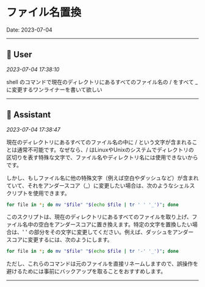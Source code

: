 # ファイル名置換

Date: 2023-07-04

---

## 👤 User
*2023-07-04 17:38:10*

shell のコマンドで現在のディレクトリにあるすべてのファイル名の / をすべて _ に変更するワンライナーを書いて欲しい

---

## 🤖 Assistant
*2023-07-04 17:38:47*

現在のディレクトリにあるすべてのファイル名の中に / という文字が含まれることは通常不可能です。なぜなら、/ はLinuxやUnixのシステムでディレクトリの区切りを表す特殊な文字で、ファイル名やディレクトリ名には使用できないからです。

しかし、もしファイル名に他の特殊文字（例えば空白やダッシュなど）が含まれていて、それをアンダースコア（_）に変更したい場合は、次のようなシェルスクリプトを使用できます。

```bash
for file in *; do mv "$file" "$(echo $file | tr ' ' '_')"; done
```

このスクリプトは、現在のディレクトリにあるすべてのファイルを取り上げ、ファイル名中の空白をアンダースコアに置き換えます。特定の文字を置換したい場合は、' ' の部分をその文字に変更してください。例えば、ダッシュをアンダースコアに変更するには、次のようにします。

```bash
for file in *; do mv "$file" "$(echo $file | tr '-' '_')"; done
```

ただし、これらのコマンドは元のファイルを直接リネームしますので、誤操作を避けるためには事前にバックアップを取ることをおすすめします。

---
